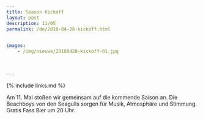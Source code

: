 ```yaml
---
title: Season Kickoff
layout: post
description: 11/05
permalink: /de/2018-04-28-kickoff.html

    
images: 
    - /img/nieuws/20180428-kickoff-01.jpg

    
    
---
```


{% include links.md %}

Am 11. Mai stoßen wir gemeinsam auf die kommende Saison an. Die Beachboys von den Seagulls sorgen für Musik, Atmosphäre und Stimmung.
Gratis Fass Bier um 20 Uhr.


